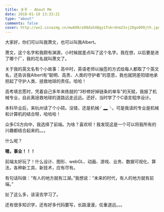 ```yaml
---
title: 关于 · About Me
date: 2018-01-18 13:33:21
type: "about"
comments: false
cover: http://wx2.sinaimg.cn/mw690/a98da548gy1fnkrdnm23vj20go099jth.jpg
---
```

大家好，你们可以叫我萧文，也可以叫我Albert。

萧文，这个名字和我颇有渊源，小时候就差点叫了这个名字。我在想，以后要是进了哪个厂，我的花名就叫萧文了。

关于我的英文名有个小故事：高中时，英语老师以抽签的方式给每人都取了个英文名，还告诉我Albert有“聪明、高贵、人类的守护者”的意思，我也就阴差阳错地承担起了守护人类、拯救地球的责任。哈哈！

高考填志愿时，凭着自己多年来练就的“3秒修好掉链条的单车”的天赋，我报了机械专业，自此离拯救地球的道路远走远远。还好，当时学了个C语言程序设计。

本科毕业后，来杭州读了个小硕。没错，还是机械╯▂╰。可是我读的专业是机械和计算机的结合呀，哈哈哈！

众多CS方向中，我选择了前端。为啥？喜欢呗！我发现这是一个可以将我所有的兴趣都结合起来的。。。

什么呢？

**嗯，事业！！！**

前端太好玩了！什么设计、图形、webGL、动画、游戏、业务、数据可视化、算法，各种新工具、新技术，应有尽有。

有句话叫做：“有人的地方就有江湖。”我想说：“未来的时代，有人的地方就有前端。”

扯了这么多，该滚去学习了。

还有很多知识学，还有好多代码要写，长路漫漫，任重道远。。。